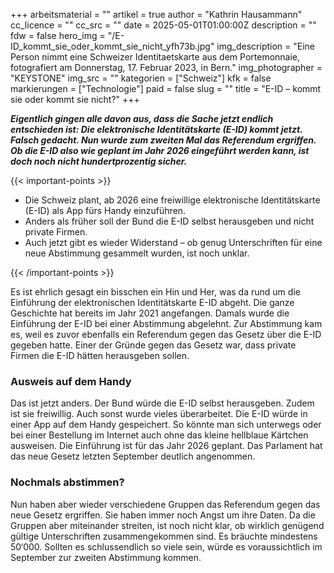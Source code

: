 +++
arbeitsmaterial = ""
artikel = true
author = "Kathrin Hausammann"
cc_licence = ""
cc_src = ""
date = 2025-05-01T01:00:00Z
description = ""
fdw = false
hero_img = "/E-ID_kommt_sie_oder_kommt_sie_nicht_yfh73b.jpg"
img_description = "Eine Person nimmt eine Schweizer Identitaetskarte aus dem Portemonnaie, fotografiert am Donnerstag, 17. Februar 2023, in Bern."
img_photographer = "KEYSTONE"
img_src = ""
kategorien = ["Schweiz"]
kfk = false
markierungen = ["Technologie"]
paid = false
slug = ""
title = "E-ID – kommt sie oder kommt sie nicht?"
+++

**_Eigentlich gingen alle davon aus, dass die Sache jetzt endlich entschieden ist: Die elektronische Identitätskarte (E-ID) kommt jetzt. Falsch gedacht. Nun wurde zum zweiten Mal das Referendum ergriffen. Ob die E-ID also wie geplant im Jahr 2026 eingeführt werden kann, ist doch noch nicht hundertprozentig sicher._**

{{< important-points >}}

<ul>

<li>Die Schweiz plant, ab 2026 eine freiwillige elektronische Identitätskarte (E-ID) als App fürs Handy einzuführen.
</li>

<li>Anders als früher soll der Bund die E-ID selbst herausgeben und nicht private Firmen.
</li>

<li>Auch jetzt gibt es wieder Widerstand – ob genug Unterschriften für eine neue Abstimmung gesammelt wurden, ist noch unklar.
</li>

</ul>

{{< /important-points >}}

Es ist ehrlich gesagt ein bisschen ein Hin und Her, was da rund um die Einführung der elektronischen Identitätskarte E-ID abgeht. Die ganze Geschichte hat bereits im Jahr 2021 angefangen. Damals wurde die Einführung der E-ID bei einer Abstimmung abgelehnt. Zur Abstimmung kam es, weil es zuvor ebenfalls ein Referendum gegen das Gesetz über die E-ID gegeben hatte. Einer der Gründe gegen das Gesetz war, dass private Firmen die E-ID hätten herausgeben sollen.

### Ausweis auf dem Handy

Das ist jetzt anders. Der Bund würde die E-ID selbst herausgeben. Zudem ist sie freiwillig. Auch sonst wurde vieles überarbeitet. Die E-ID würde in einer App auf dem Handy gespeichert. So könnte man sich unterwegs oder bei einer Bestellung im Internet auch ohne das kleine hellblaue Kärtchen ausweisen. Die Einführung ist für das Jahr 2026 geplant. Das Parlament hat das neue Gesetz letzten September deutlich angenommen.

### Nochmals abstimmen?

Nun haben aber wieder verschiedene Gruppen das Referendum gegen das neue Gesetz ergriffen. Sie haben immer noch Angst um ihre Daten. Da die Gruppen aber miteinander streiten, ist noch nicht klar, ob wirklich genügend gültige Unterschriften zusammengekommen sind. Es bräuchte mindestens 50‘000. Sollten es schlussendlich so viele sein, würde es voraussichtlich im September zur zweiten Abstimmung kommen.